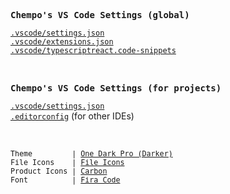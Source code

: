 <samp><b>Chempo's VS Code Settings (global)</b></samp>

[`.vscode/settings.json`](./.vscode/settings.json)<br>
[`.vscode/extensions.json`](./.vscode/extensions.json)<br>
[`.vscode/typescriptreact.code-snippets`](./.vscode/typescriptreact.code-snippets)


<br>

<samp><b>Chempo's VS Code Settings (for projects)</b></samp>

[`.vscode/settings.json`](./.vscode-for-projects/settings.json)<br>
[`.editorconfig`](./.editorconfig) (for other IDEs)

<br>


<p align="left">
  <sub>
    <samp>
      Theme&nbsp;&nbsp;&nbsp;&nbsp;&nbsp;&nbsp;&nbsp;&nbsp;&nbsp;| <a href="https://marketplace.visualstudio.com/items?itemName=adrianwilczynski.one-dark-pro">One Dark Pro (Darker)</a>
      <br>
      File Icons&nbsp;&nbsp;&nbsp;&nbsp;| <a href="https://marketplace.visualstudio.com/items?itemName=file-icons.file-icons">File Icons</a>
      <br>
      Product Icons | <a href="https://github.com/antfu/vscode-icons-carbon">Carbon</a>&nbsp;&nbsp;&nbsp;&nbsp;&nbsp;&nbsp;
      <br>
      Font&nbsp;&nbsp;&nbsp;&nbsp;&nbsp;&nbsp;&nbsp;&nbsp;&nbsp;&nbsp;| <a href="http://input.fontbureau.com/">Fira Code</a>
      </samp>
  </sub>
</p>

<br>
